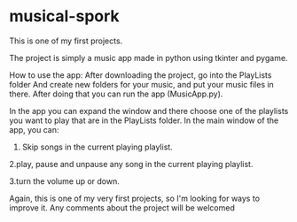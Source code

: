 # musical-spork

This is one of my first projects.

The project is simply a music app made in python using tkinter and pygame.

How to use the app:
After downloading the project, go into the PlayLists folder And create new folders for your
music, and put your music files in there. After doing that you can run the app (MusicApp.py).

In the app you can expand the window and there choose one of the playlists you want to play that are 
in the PlayLists folder. In the main window of the app, you can:
1. Skip songs in the current playing playlist.

2.play, pause and unpause any song in the current playing playlist.

3.turn the volume up or down.

Again, this is one of my very first projects, so I'm looking for ways to improve it.
Any comments about the project will be welcomed
